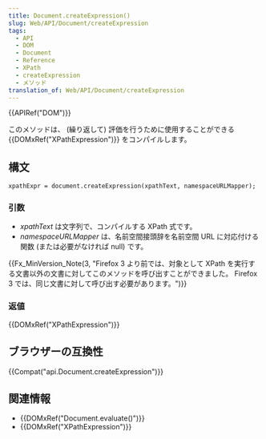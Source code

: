 ```yaml
---
title: Document.createExpression()
slug: Web/API/Document/createExpression
tags:
  - API
  - DOM
  - Document
  - Reference
  - XPath
  - createExpression
  - メソッド
translation_of: Web/API/Document/createExpression
---
```

{{APIRef("DOM")}}

このメソッドは、 (繰り返して) 評価を行うために使用することができる {{DOMxRef("XPathExpression")}} をコンパイルします。

## 構文

```
xpathExpr = document.createExpression(xpathText, namespaceURLMapper);
```

### 引数

- _xpathText_ は文字列で、コンパイルする XPath 式です。
- _namespaceURLMapper_ は、名前空間接頭辞を名前空間 URL に対応付ける関数 (または必要がなければ null) です。

{{Fx_MinVersion_Note(3, "Firefox 3 より前では、対象として XPath を実行する文書以外の文書に対してこのメソッドを呼び出すことができました。 Firefox 3 では、同じ文書に対して呼び出す必要があります。")}}

### 返値

{{DOMxRef("XPathExpression")}}

## ブラウザーの互換性

{{Compat("api.Document.createExpression")}}

## 関連情報

- {{DOMxRef("Document.evaluate()")}}
- {{DOMxRef("XPathExpression")}}
